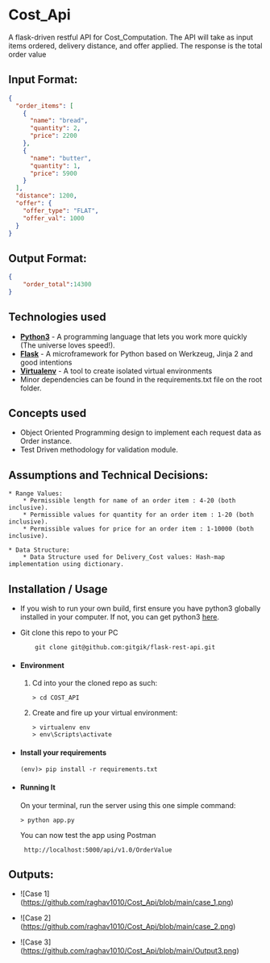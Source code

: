 # Cost_Api
A flask-driven restful API for Cost_Computation.
The API will take as input items ordered, delivery distance, and offer applied. 
The response is the total order value

## Input Format:

```json
{
  "order_items": [
    {
      "name": "bread",
      "quantity": 2,
      "price": 2200
    },
    {
      "name": "butter",
      "quantity": 1,
      "price": 5900
    }
  ],
  "distance": 1200,
  "offer": {
    "offer_type": "FLAT",
    "offer_val": 1000
  }
}
```
## Output Format:

```json
{
    "order_total":14300
}
```

## Technologies used
* **[Python3](https://www.python.org/downloads/)** - A programming language that lets you work more quickly (The universe loves speed!).
* **[Flask](flask.pocoo.org/)** - A microframework for Python based on Werkzeug, Jinja 2 and good intentions
* **[Virtualenv](https://virtualenv.pypa.io/en/stable/)** - A tool to create isolated virtual environments
* Minor dependencies can be found in the requirements.txt file on the root folder.

## Concepts used
* Object Oriented Programming design to implement each request data as Order instance.
* Test Driven methodology for validation module.

## Assumptions and Technical Decisions:
    * Range Values:
        * Permissible length for name of an order item : 4-20 (both inclusive).
        * Permissible values for quantity for an order item : 1-20 (both inclusive).
        * Permissible values for price for an order item : 1-10000 (both inclusive).

    * Data Structure:
        * Data Structure used for Delivery_Cost values: Hash-map implementation using dictionary.


## Installation / Usage
* If you wish to run your own build, first ensure you have python3 globally installed in your computer. If not, you can get python3 [here](https://www.python.org).

* Git clone this repo to your PC
    ```
        git clone git@github.com:gitgik/flask-rest-api.git
    ```


* #### Environment
    1. Cd into your the cloned repo as such:
        ```
        > cd COST_API
        ```

    2. Create and fire up your virtual environment:
        ```
        > virtualenv env  
        > env\Scripts\activate
        ```

* #### Install your requirements
    ```
    (env)> pip install -r requirements.txt
    ```


* #### Running It
    On your terminal, run the server using this one simple command:
    ```
    > python app.py
    ```
    You can now test the app using Postman
   ```
    http://localhost:5000/api/v1.0/OrderValue
    ```
    

## Outputs:

*   ![Case 1]
    (https://github.com/raghav1010/Cost_Api/blob/main/case_1.png)
    
*   ![Case 2]
    (https://github.com/raghav1010/Cost_Api/blob/main/case_2.png)

*   ![Case 3]
    (https://github.com/raghav1010/Cost_Api/blob/main/Output3.png)